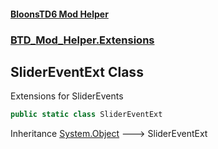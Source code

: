 #### [BloonsTD6 Mod Helper](README.md 'README')
### [BTD_Mod_Helper.Extensions](README.md#BTD_Mod_Helper.Extensions 'BTD_Mod_Helper.Extensions')

## SliderEventExt Class

Extensions for SliderEvents

```csharp
public static class SliderEventExt
```

Inheritance [System.Object](https://docs.microsoft.com/en-us/dotnet/api/System.Object 'System.Object') &#129106; SliderEventExt